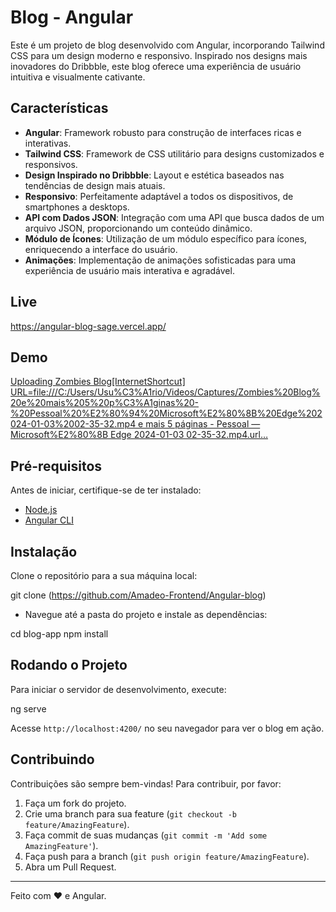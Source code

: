 # Blog - Angular

Este é um projeto de blog desenvolvido com Angular, incorporando Tailwind CSS para um design moderno e responsivo. Inspirado nos designs mais inovadores do Dribbble, este blog oferece uma experiência de usuário intuitiva e visualmente cativante.

## Características

- **Angular**: Framework robusto para construção de interfaces ricas e interativas.
- **Tailwind CSS**: Framework de CSS utilitário para designs customizados e responsivos.
- **Design Inspirado no Dribbble**: Layout e estética baseados nas tendências de design mais atuais.
- **Responsivo**: Perfeitamente adaptável a todos os dispositivos, de smartphones a desktops.
- **API com Dados JSON**: Integração com uma API que busca dados de um arquivo JSON, proporcionando um conteúdo dinâmico.
- **Módulo de Ícones**: Utilização de um módulo específico para ícones, enriquecendo a interface do usuário.
- **Animações**: Implementação de animações sofisticadas para uma experiência de usuário mais interativa e agradável.

## Live

<https://angular-blog-sage.vercel.app/>

## Demo

[Uploading Zombies Blog[InternetShortcut]
URL=file:///C:/Users/Usu%C3%A1rio/Videos/Captures/Zombies%20Blog%20e%20mais%205%20p%C3%A1ginas%20-%20Pessoal%20%E2%80%94%20Microsoft%E2%80%8B%20Edge%202024-01-03%2002-35-32.mp4
 e mais 5 páginas - Pessoal — Microsoft%E2%80%8B Edge 2024-01-03 02-35-32.mp4.url…]()


## Pré-requisitos

Antes de iniciar, certifique-se de ter instalado:

- [Node.js](https://nodejs.org/)
- [Angular CLI](https://angular.io/cli)

## Instalação

Clone o repositório para a sua máquina local:

git clone (<https://github.com/Amadeo-Frontend/Angular-blog>)

- Navegue até a pasta do projeto e instale as dependências:

cd blog-app
npm install

## Rodando o Projeto

Para iniciar o servidor de desenvolvimento, execute:

ng serve

Acesse `http://localhost:4200/` no seu navegador para ver o blog em ação.

## Contribuindo

Contribuições são sempre bem-vindas! Para contribuir, por favor:

1. Faça um fork do projeto.
2. Crie uma branch para sua feature (`git checkout -b feature/AmazingFeature`).
3. Faça commit de suas mudanças (`git commit -m 'Add some AmazingFeature'`).
4. Faça push para a branch (`git push origin feature/AmazingFeature`).
5. Abra um Pull Request.

---

Feito com ♥ e Angular.
